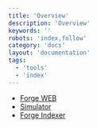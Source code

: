 ```yaml
---
title: 'Overview'
description: 'Overview'
keywords: ''
robots: 'index,follow'
category: 'docs'
layout: 'documentation'
tags:
  - 'tools'
  - 'index'
---
```


- [Forge WEB](./forge_web)
- [Simulator](./simulator)
- [Forge Indexer](./forge_indexer)

